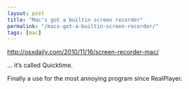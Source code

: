 ```yaml
---
layout: post
title: "Mac's got a builtin screen recorder"
permalink: "/macs-got-a-builtin-screen-recorder/"
tags: [mac]
---
```


<a href="http://osxdaily.com/2010/11/16/screen-recorder-mac/">http://osxdaily.com/2010/11/16/screen-recorder-mac/</a>

… it’s called Quicktime.

Finally a use for the most annoying program since RealPlayer.
